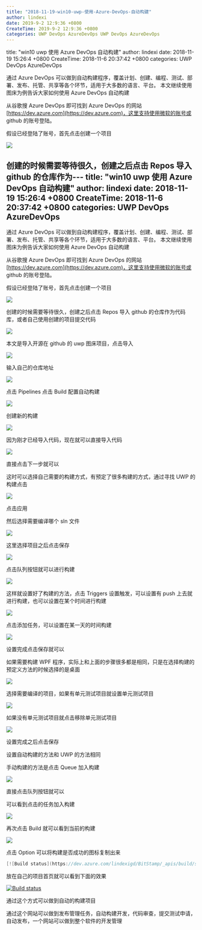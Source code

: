 ```yaml
---
title: "2018-11-19-win10-uwp-使用-Azure-DevOps-自动构建"
author: lindexi
date: 2019-9-2 12:9:36 +0800
CreateTime: 2019-9-2 12:9:36 +0800
categories: UWP DevOps AzureDevOps UWP DevOps AzureDevOps
---
```


title: "win10 uwp 使用 Azure DevOps 自动构建"
author: lindexi
date: 2018-11-19 15:26:4 +0800
CreateTime: 2018-11-6 20:37:42 +0800
categories: UWP DevOps AzureDevOps

<!--more-->



通过 Azure DevOps 可以做到自动构建程序，覆盖计划、创建、编程、测试、部署、发布、托管、共享等各个环节，适用于大多数的语言、平台。
本文继续使用图床为例告诉大家如何使用 Azure DevOps 自动构建

<!--more-->



<!-- 标签：uwp,DevOps,AzureDevOps -->

从谷歌搜 Azure DevOps 即可找到 Azure DevOps 的网站 [https://dev.azure.com](https://dev.azure.com)，这里支持使用微软的账号或 github 的账号登陆。

假设已经登陆了账号，首先点击创建一个项目

<!-- ![](image/win10 uwp 使用 Azure DevOps 自动构建/win10 uwp 使用 Azure DevOps 自动构建0.png) -->

![](http://image.acmx.xyz/lindexi%2F2018116203842298)

创建的时候需要等待很久，创建之后点击 Repos 导入 github 的仓库作为---
title: "win10 uwp 使用 Azure DevOps 自动构建"
author: lindexi
date: 2018-11-19 15:26:4 +0800
CreateTime: 2018-11-6 20:37:42 +0800
categories: UWP DevOps AzureDevOps
---

通过 Azure DevOps 可以做到自动构建程序，覆盖计划、创建、编程、测试、部署、发布、托管、共享等各个环节，适用于大多数的语言、平台。
本文继续使用图床为例告诉大家如何使用 Azure DevOps 自动构建

<!--more-->



<!-- 标签：uwp,DevOps,AzureDevOps -->

从谷歌搜 Azure DevOps 即可找到 Azure DevOps 的网站 [https://dev.azure.com](https://dev.azure.com)，这里支持使用微软的账号或 github 的账号登陆。

假设已经登陆了账号，首先点击创建一个项目

<!-- ![](image/win10 uwp 使用 Azure DevOps 自动构建/win10 uwp 使用 Azure DevOps 自动构建0.png) -->

![](http://image.acmx.xyz/lindexi%2F2018116203842298)

创建的时候需要等待很久，创建之后点击 Repos 导入 github 的仓库作为代码库，或者自己使用创建的项目提交代码

<!-- ![](image/win10 uwp 使用 Azure DevOps 自动构建/win10 uwp 使用 Azure DevOps 自动构建1.png) -->

![](http://image.acmx.xyz/lindexi%2F2018116203944879)

本文是导入开源在 github 的 uwp 图床项目，点击导入

<!-- ![](image/win10 uwp 使用 Azure DevOps 自动构建/win10 uwp 使用 Azure DevOps 自动构建2.png) -->

![](http://image.acmx.xyz/lindexi%2F2018116204014790)

输入自己的仓库地址

<!-- ![](image/win10 uwp 使用 Azure DevOps 自动构建/win10 uwp 使用 Azure DevOps 自动构建3.png) -->

![](http://image.acmx.xyz/lindexi%2F2018116204040211)

点击 Pipelines 点击 Build 配置自动构建

<!-- ![](image/win10 uwp 使用 Azure DevOps 自动构建/win10 uwp 使用 Azure DevOps 自动构建4.png) -->

![](http://image.acmx.xyz/lindexi%2F2018116204137570)

创建新的构建

<!-- ![](image/win10 uwp 使用 Azure DevOps 自动构建/win10 uwp 使用 Azure DevOps 自动构建5.png) -->

![](http://image.acmx.xyz/lindexi%2F2018116204156981)

因为刚才已经导入代码，现在就可以直接导入代码

<!-- ![](image/win10 uwp 使用 Azure DevOps 自动构建/win10 uwp 使用 Azure DevOps 自动构建6.png) -->

![](http://image.acmx.xyz/lindexi%2F2018116204240144)

直接点击下一步就可以

这时可以选择自己需要的构建方式，有预定了很多构建的方式，通过寻找 UWP 的构建点击

<!-- ![](image/win10 uwp 使用 Azure DevOps 自动构建/win10 uwp 使用 Azure DevOps 自动构建7.png) -->

![](http://image.acmx.xyz/lindexi%2F2018116204342413)

点击应用

然后选择需要编译哪个 sln 文件

<!-- ![](image/win10 uwp 使用 Azure DevOps 自动构建/win10 uwp 使用 Azure DevOps 自动构建9.png) -->

![](http://image.acmx.xyz/lindexi%2F201811620481520)

这里选择项目之后点击保存

<!-- ![](image/win10 uwp 使用 Azure DevOps 自动构建/win10 uwp 使用 Azure DevOps 自动构建10.png) -->

![](http://image.acmx.xyz/lindexi%2F2018116204850186)

点击队列按钮就可以进行构建

<!-- ![](image/win10 uwp 使用 Azure DevOps 自动构建/win10 uwp 使用 Azure DevOps 自动构建11.png) -->

![](http://image.acmx.xyz/lindexi%2F2018116205047145)

这样就设置好了构建的方法，点击 Triggers 设置触发，可以设置有 push 上去就进行构建，也可以设置在某个时间进行构建

<!-- ![](image/win10 uwp 使用 Azure DevOps 自动构建/win10 uwp 使用 Azure DevOps 自动构建12.png) -->

![](http://image.acmx.xyz/lindexi%2F2018116205245547)

点击添加任务，可以设置在某一天的时间构建

<!-- ![](image/win10 uwp 使用 Azure DevOps 自动构建/win10 uwp 使用 Azure DevOps 自动构建13.png) -->

![](http://image.acmx.xyz/lindexi%2F2018116205334255)

设置完成点击保存就可以

如果需要构建 WPF 程序，实际上和上面的步骤很多都是相同，只是在选择构建的预定义方法的时候选择的是桌面

<!-- ![](image/win10 uwp 使用 Azure DevOps 自动构建/win10 uwp 使用 Azure DevOps 自动构建8.png) -->

![](http://image.acmx.xyz/lindexi%2F2018116204711359)

选择需要编译的项目，如果有单元测试项目就设置单元测试项目

<!-- ![](image/win10 uwp 使用 Azure DevOps 自动构建/win10 uwp 使用 Azure DevOps 自动构建14.png) -->

![](http://image.acmx.xyz/lindexi%2F2018116205553394)

如果没有单元测试项目就点击移除单元测试项目

<!-- ![](image/win10 uwp 使用 Azure DevOps 自动构建/win10 uwp 使用 Azure DevOps 自动构建15.png) -->

![](http://image.acmx.xyz/lindexi%2F2018116205622467)

设置完成之后点击保存

设置自动构建的方法和 UWP 的方法相同

手动构建的方法是点击 Queue 加入构建

<!-- ![](image/win10 uwp 使用 Azure DevOps 自动构建/win10 uwp 使用 Azure DevOps 自动构建16.png) -->

![](http://image.acmx.xyz/lindexi%2F2018116205840156)

直接点击队列按钮就可以

可以看到点击的任务加入构建

<!-- ![](image/win10 uwp 使用 Azure DevOps 自动构建/win10 uwp 使用 Azure DevOps 自动构建17.png) -->

![](http://image.acmx.xyz/lindexi%2F2018116205911728)

再次点击 Build 就可以看到当前的构建

<!-- ![](image/win10 uwp 使用 Azure DevOps 自动构建/win10 uwp 使用 Azure DevOps 自动构建18.png) -->

![](http://image.acmx.xyz/lindexi%2F2018116205939773)

点击 Option 可以将构建是否成功的图标复制出来

```csharp
[![Build status](https://dev.azure.com/lindexigd/BitStamp/_apis/build/status/BitStamp-Universal%20Windows%20Platform-CI)](https://dev.azure.com/lindexigd/BitStamp/_build/latest?definitionId=3)
```

放在自己的项目首页就可以看到下面的效果

[![Build status](https://dev.azure.com/lindexigd/PandocMarkdown2Docx/_apis/build/status/PandocMarkdown2Docx-.NET%20Desktop-CI)](https://dev.azure.com/lindexigd/PandocMarkdown2Docx/_build/latest?definitionId=4)

通过这个方式可以做到自动的构建项目

通过这个网站可以做到发布管理任务，自动构建开发，代码审查，提交测试申请，自动发布，一个网站可以做到整个软件的开发管理

